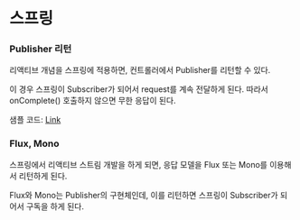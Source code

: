 # 스프링
### Publisher 리턴
리액티브 개념을 스프링에 적용하면, 컨트롤러에서 Publisher를 리턴할 수 있다. 

이 경우 스프링이 Subscriber가 되어서 request를 계속 전달하게 된다. 따라서 onComplete() 호출하지 않으면 무한 응답이 된다. 

샘플 코드: [Link](https://github.com/YoungChulShin/study_tobi_reactive/blob/master/src/main/java/live/ch06/HelloReactiveController.java)

### Flux, Mono
스프링에서 리액티브 스트림 개발을 하게 되면, 응답 모델을 Flux 또는 Mono를 이용해서 리턴하게 된다. 

Flux와 Mono는 Publisher의 구현체인데, 이를 리턴하면 스프링이 Subscriber가 되어서 구독을 하게 된다. 

